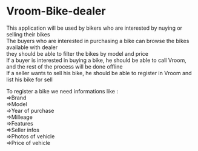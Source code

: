 # Vroom-Bike-dealer

This application will be used by bikers who are interested by nuying or selling their bikes <br/>
The buyers who are interested in purchasing a bike can browse the bikes available with dealer<br/>
they should be able to filter the bikes by model and price <br/>
If a buyer is interested in buying a bike, he should be able to call Vroom, and the rest of the process will be done offline <br/>
If a seller wants to sell his bike, he should be able to register in Vroom and list his bike for sell<br/>


To register a bike we need informations like : <br/>
=>Brand<br/>
=>Model<br/>
=>Year of purchase<br/>
=>Milleage <br/>
=>Features<br/>
=>Seller infos<br/>
=>Photos of vehicle <br/>
=>Price of vehicle<br/>
